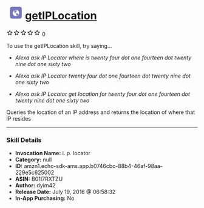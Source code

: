 # &nbsp;<img src="skill_icon" alt="getIPLocation icon" width="36"> [getIPLocation](http://alexa.amazon.com/#skills/amzn1.echo-sdk-ams.app.b0746cbc-88b4-46af-98aa-229e5c625002)
![0 stars](../../images/ic_star_border_black_18dp_1x.png)![0 stars](../../images/ic_star_border_black_18dp_1x.png)![0 stars](../../images/ic_star_border_black_18dp_1x.png)![0 stars](../../images/ic_star_border_black_18dp_1x.png)![0 stars](../../images/ic_star_border_black_18dp_1x.png) 0

To use the getIPLocation skill, try saying...

* *Alexa ask IP Locator where is twenty four dot one fourteen dot twenty nine dot one sixty two*

* *Alexa ask IP Locator twenty four dot one fourteen dot twenty nine dot one sixty two*

* *Alexa ask IP Locator get location for twenty four dot one fourteen dot twenty nine dot one sixty two*

Queries the location of an IP address and returns the location of where that IP resides

***

### Skill Details

* **Invocation Name:** i. p. locator
* **Category:** null
* **ID:** amzn1.echo-sdk-ams.app.b0746cbc-88b4-46af-98aa-229e5c625002
* **ASIN:** B01I7RXTZU
* **Author:** dyim42
* **Release Date:** July 19, 2016 @ 06:58:32
* **In-App Purchasing:** No
